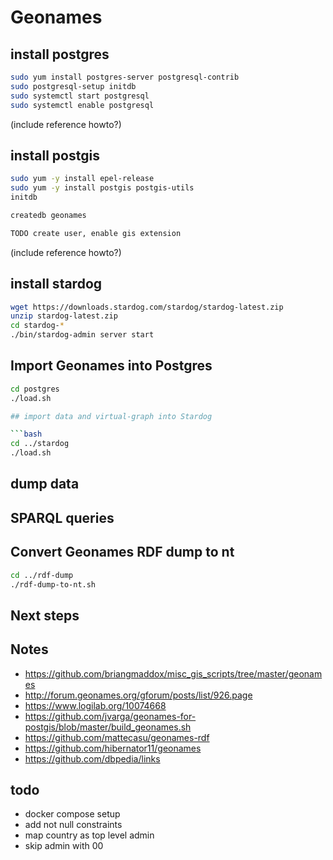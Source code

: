 # Geonames

## install postgres

```bash
sudo yum install postgres-server postgresql-contrib
sudo postgresql-setup initdb
sudo systemctl start postgresql
sudo systemctl enable postgresql
```

(include reference howto?)

## install postgis

```bash
sudo yum -y install epel-release
sudo yum -y install postgis postgis-utils
initdb

createdb geonames

TODO create user, enable gis extension

```

(include reference howto?)

## install stardog

```bash
wget https://downloads.stardog.com/stardog/stardog-latest.zip
unzip stardog-latest.zip
cd stardog-*
./bin/stardog-admin server start
```

## Import Geonames into Postgres

```bash
cd postgres
./load.sh

## import data and virtual-graph into Stardog

```bash
cd ../stardog
./load.sh
```

## dump data

## SPARQL queries

## Convert Geonames RDF dump to nt

```bash
cd ../rdf-dump
./rdf-dump-to-nt.sh
```

## Next steps

## Notes
- https://github.com/briangmaddox/misc_gis_scripts/tree/master/geonames
- http://forum.geonames.org/gforum/posts/list/926.page
- https://www.logilab.org/10074668
- https://github.com/jvarga/geonames-for-postgis/blob/master/build_geonames.sh
- https://github.com/mattecasu/geonames-rdf
- https://github.com/hibernator11/geonames
- https://github.com/dbpedia/links

## todo
- docker compose setup
- add not null constraints
- map country as top level admin
- skip admin with 00
